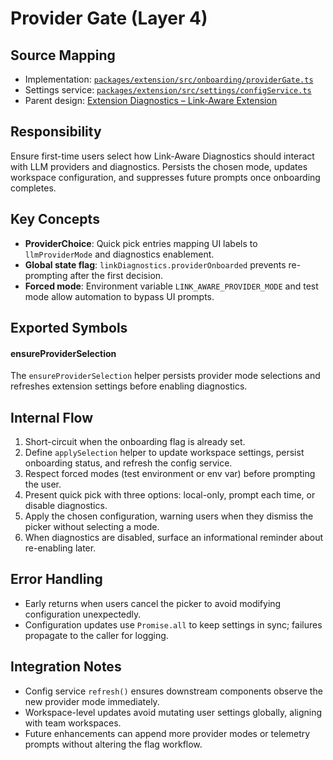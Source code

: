 # Provider Gate (Layer 4)

## Source Mapping
- Implementation: [`packages/extension/src/onboarding/providerGate.ts`](../../../packages/extension/src/onboarding/providerGate.ts)
- Settings service: [`packages/extension/src/settings/configService.ts`](../../../packages/extension/src/settings/configService.ts)
- Parent design: [Extension Diagnostics – Link-Aware Extension](../extension-diagnostics/linkAwareExtension.mdmd.md)

## Responsibility
Ensure first-time users select how Link-Aware Diagnostics should interact with LLM providers and diagnostics. Persists the chosen mode, updates workspace configuration, and suppresses future prompts once onboarding completes.

## Key Concepts
- **ProviderChoice**: Quick pick entries mapping UI labels to `llmProviderMode` and diagnostics enablement.
- **Global state flag**: `linkDiagnostics.providerOnboarded` prevents re-prompting after the first decision.
- **Forced mode**: Environment variable `LINK_AWARE_PROVIDER_MODE` and test mode allow automation to bypass UI prompts.

## Exported Symbols

#### ensureProviderSelection
The `ensureProviderSelection` helper persists provider mode selections and refreshes extension settings before enabling diagnostics.

## Internal Flow
1. Short-circuit when the onboarding flag is already set.
2. Define `applySelection` helper to update workspace settings, persist onboarding status, and refresh the config service.
3. Respect forced modes (test environment or env var) before prompting the user.
4. Present quick pick with three options: local-only, prompt each time, or disable diagnostics.
5. Apply the chosen configuration, warning users when they dismiss the picker without selecting a mode.
6. When diagnostics are disabled, surface an informational reminder about re-enabling later.

## Error Handling
- Early returns when users cancel the picker to avoid modifying configuration unexpectedly.
- Configuration updates use `Promise.all` to keep settings in sync; failures propagate to the caller for logging.

## Integration Notes
- Config service `refresh()` ensures downstream components observe the new provider mode immediately.
- Workspace-level updates avoid mutating user settings globally, aligning with team workspaces.
- Future enhancements can append more provider modes or telemetry prompts without altering the flag workflow.
